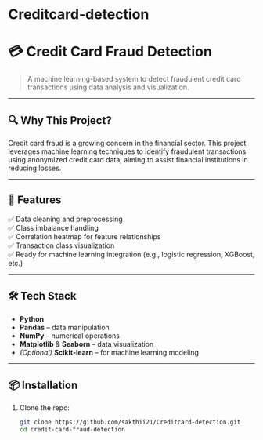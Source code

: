# Creditcard-detection
# 💳 Credit Card Fraud Detection

> A machine learning-based system to detect fraudulent credit card transactions using data analysis and visualization.



---

## 🔍 Why This Project?

Credit card fraud is a growing concern in the financial sector. This project leverages machine learning techniques to identify fraudulent transactions using anonymized credit card data, aiming to assist financial institutions in reducing losses.

---

## 🧠 Features

✅ Data cleaning and preprocessing  
✅ Class imbalance handling  
✅ Correlation heatmap for feature relationships  
✅ Transaction class visualization  
✅ Ready for machine learning integration (e.g., logistic regression, XGBoost, etc.)

---

## 🛠 Tech Stack

- **Python**
- **Pandas** – data manipulation  
- **NumPy** – numerical operations  
- **Matplotlib** & **Seaborn** – data visualization  
- *(Optional)* **Scikit-learn** – for machine learning modeling

---

## 📦 Installation

1. Clone the repo:
   ```bash
   git clone https://github.com/sakthii21/Creditcard-detection.git
   cd credit-card-fraud-detection

